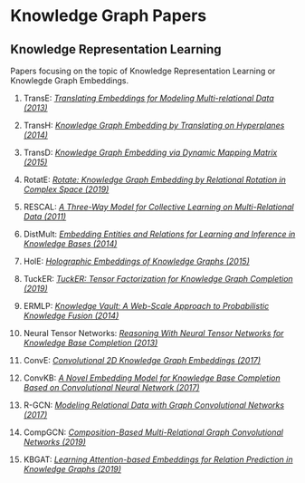 # Knowledge Graph Papers

## Knowledge Representation Learning

Papers focusing on the topic of Knowledge Representation Learning or Knowlegde Graph Embeddings.

1. TransE:  [*Translating Embeddings for Modeling Multi-relational Data (2013)*](https://papers.nips.cc/paper/2013/file/1cecc7a77928ca8133fa24680a88d2f9-Paper.pdf)
2. TransH: [*Knowledge Graph Embedding by Translating on Hyperplanes (2014)*](https://persagen.com/files/misc/wang2014knowledge.pdf)
3. TransD: [*Knowledge Graph Embedding via Dynamic Mapping Matrix (2015)*](https://www.aclweb.org/anthology/P15-1067.pdf)
4. RotatE: [*Rotate: Knowledge Graph Embedding by Relational Rotation in Complex Space (2019)*](https://arxiv.org/pdf/1902.10197.pdf)

5. RESCAL: [*A Three-Way Model for Collective Learning on Multi-Relational Data (2011)*](https://icml.cc/2011/papers/438_icmlpaper.pdf)
6. DistMult: [*Embedding Entities and Relations for Learning and Inference in Knowledge Bases (2014)*](https://arxiv.org/pdf/1412.6575.pdf)
7. HolE: [*Holographic Embeddings of Knowledge Graphs (2015)*](https://arxiv.org/pdf/1510.04935.pdf)
8. TuckER: [*TuckER: Tensor Factorization for Knowledge Graph Completion (2019)*](https://arxiv.org/pdf/1901.09590.pdf)

9. ERMLP: [*Knowledge Vault: A Web-Scale Approach to Probabilistic Knowledge Fusion (2014)*](https://www.cs.ubc.ca/~murphyk/Papers/kv-kdd14.pdf)
10. Neural Tensor Networks: [*Reasoning With Neural Tensor Networks for Knowledge Base Completion (2013)*](https://papers.nips.cc/paper/2013/file/b337e84de8752b27eda3a12363109e80-Paper.pdf)

11. ConvE: [*Convolutional 2D Knowledge Graph Embeddings (2017)*](https://arxiv.org/pdf/1707.01476.pdf)
12. ConvKB: [*A Novel Embedding Model for Knowledge Base Completion Based on Convolutional Neural Network (2017)*](https://www.aclweb.org/anthology/N18-2053.pdf)

13. R-GCN: [*Modeling Relational Data with Graph Convolutional Networks (2017)*](https://arxiv.org/pdf/1703.06103.pdf)
14. CompGCN: [*Composition-Based Multi-Relational Graph Convolutional Networks (2019)*](https://arxiv.org/pdf/1911.03082.pdf)
15. KBGAT: [*Learning Attention-based Embeddings for Relation Prediction in Knowledge Graphs (2019)*](https://arxiv.org/pdf/1906.01195.pdf)


